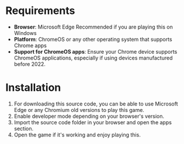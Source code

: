 # Requirements
- **Browser**: Microsoft Edge Recommended if you are playing this on Windows
- **Platform**: ChromeOS or any other operating system that supports Chrome apps
- **Support for ChromeOS apps**: Ensure your Chrome device supports ChromeOS applications, especially if using devices manufactured before 2022.

# Installation
1. For downloading this source code, you can be able to use Microsoft Edge or any Chromium old versions to play this game.
2. Enable developer mode depending on your browser's version.
3. Import the source code folder in your browser and open the apps section.
4. Open the game if it's working and enjoy playing this.
